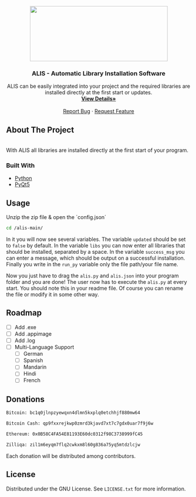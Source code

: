 <div align="center">
  <a href="https://github.com/fledpaul/cenera">
    <img src="img/Antio.png" height="150" width="375">
  </a>
    <h3 align="center">ALIS - Automatic Library Installation Software</h3>
  <p align="center">
    ALIS can be easily integrated into your project and the required libraries are installed directly at the first start or
    updates.
    <br/>
    <a href="https://fled.dev/alis"><strong>View Details»</strong></a>
    <br/>
    <br/>
    <a href="mailto:report@fled.dev">Report Bug</a>
    ·
    <a href="mailto:request@fled.dev">Request Feature</a>
  </p>
</div>

## About The Project
<br>
With ALIS all libraries are installed directly at the first start of your program.

### Built With
* [Python](https://python.org/)
* [PyQt5](https://pypi.org/project/PyQt5/)

## Usage
  Unzip the zip file & open the ´config.json´
  ```sh
  cd /alis-main/
  ```
In it you will now see several variables. The variable `updated` should be set to `false` by default. In the variable `libs` you can now enter all libraries that should be installed, separated by a space. In the variable `success_msg` you can enter a message, which should be output on a successful installation. Finally you write in the `run_py` variable only the file path/your file name.

Now you just have to drag the `alis.py` and `alis.json` into your program folder and you are done! The user now has to execute the `alis.py` at every start. You should note this in your readme file. Of course you can rename the file or modify it in some other way.
  
 ## Roadmap
- [ ] Add .exe
- [ ] Add .appimage
- [ ] Add .log
- [ ] Multi-Language Support
    - [ ] German
    - [ ] Spanish
    - [ ] Mandarin
    - [ ] Hindi
    - [ ] French

## Donations
```sh
Bitcoin: bc1q0jlnpzyewqxn4dlmn5kxplq0etchhjf880mw64
```

```sh 
Bitcoin Cash: qp9fxxrejkwp0zmrd3kjavd7xt7c7gdx0uar7f9j6w
```

```sh
Ethereum: 0x0B58C4FA54E81193E60dc0312f98C3738999fC45
```

```sh
Zilliqa: zil1m6eyqm7flq2cwkxm8l60g836a75yq5mtdzlcjw
```

Each donation will be distributed among contributors.

## License
Distributed under the GNU License. See `LICENSE.txt` for more information.
